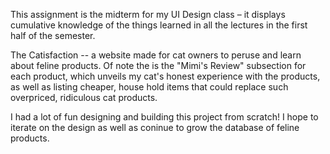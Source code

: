 This assignment is the midterm for my UI Design class – it displays cumulative knowledge of the things learned in all the lectures in the first half of the semester.

The Catisfaction -- a website made for cat owners to peruse and learn about feline products. Of note the is the "Mimi's Review" subsection for each product, which unveils my cat's honest experience with the products, as well as listing cheaper, house hold items that could replace such overpriced, ridiculous cat products.

I had a lot of fun designing and building this project from scratch! I hope to iterate on the design as well as coninue to grow the database of feline products.
